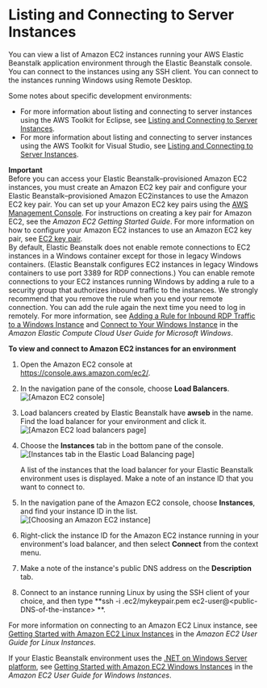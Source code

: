 # Listing and Connecting to Server Instances<a name="using-features.ec2connect"></a>

 You can view a list of Amazon EC2 instances running your AWS Elastic Beanstalk application environment through the Elastic Beanstalk console\. You can connect to the instances using any SSH client\. You can connect to the instances running Windows using Remote Desktop\.

Some notes about specific development environments:
+ For more information about listing and connecting to server instances using the AWS Toolkit for Eclipse, see [Listing and Connecting to Server Instances](create_deploy_Java.ec2connect.md)\.
+ For more information about listing and connecting to server instances using the AWS Toolkit for Visual Studio, see [Listing and Connecting to Server Instances](create_deploy_NET.ec2connect.md)\.

**Important**  
Before you can access your Elastic Beanstalk–provisioned Amazon EC2 instances, you must create an Amazon EC2 key pair and configure your Elastic Beanstalk–provisioned Amazon EC2instances to use the Amazon EC2 key pair\. You can set up your Amazon EC2 key pairs using the [AWS Management Console](https://console.aws.amazon.com/)\. For instructions on creating a key pair for Amazon EC2, see the *Amazon EC2 Getting Started Guide*\. For more information on how to configure your Amazon EC2 instances to use an Amazon EC2 key pair, see [EC2 key pair](using-features.managing.security.md#using-features.managing.security.keypair)\.   
By default, Elastic Beanstalk does not enable remote connections to EC2 instances in a Windows container except for those in legacy Windows containers\. \(Elastic Beanstalk configures EC2 instances in legacy Windows containers to use port 3389 for RDP connections\.\) You can enable remote connections to your EC2 instances running Windows by adding a rule to a security group that authorizes inbound traffic to the instances\. We strongly recommend that you remove the rule when you end your remote connection\. You can add the rule again the next time you need to log in remotely\. For more information, see [Adding a Rule for Inbound RDP Traffic to a Windows Instance](https://docs.aws.amazon.com/AWSEC2/latest/WindowsGuide/authorizing-access-to-an-instance.html#authorizing-access-to-an-instance-rdp) and [Connect to Your Windows Instance](https://docs.aws.amazon.com/AWSEC2/latest/WindowsGuide/EC2Win_GetStarted.html#connecting_to_windows_instance) in the *Amazon Elastic Compute Cloud User Guide for Microsoft Windows*\.

**To view and connect to Amazon EC2 instances for an environment**

1. Open the Amazon EC2 console at [https://console\.aws\.amazon\.com/ec2/](https://console.aws.amazon.com/ec2/)\.

1. In the navigation pane of the console, choose **Load Balancers**\.  
![\[Amazon EC2 console\]](http://docs.aws.amazon.com/elasticbeanstalk/latest/dg/images/clearbox-find-lb-01_2.png)

1.  Load balancers created by Elastic Beanstalk have **awseb** in the name\. Find the load balancer for your environment and click it\.   
![\[Amazon EC2 load balancers page\]](http://docs.aws.amazon.com/elasticbeanstalk/latest/dg/images/clearbox-view-ec2-instances.png)

1.  Choose the **Instances** tab in the bottom pane of the console\.   
![\[Instances tab in the Elastic Load Balancing page\]](http://docs.aws.amazon.com/elasticbeanstalk/latest/dg/images/clearbox-view-ec2-instances-1a.png)

    A list of the instances that the load balancer for your Elastic Beanstalk environment uses is displayed\. Make a note of an instance ID that you want to connect to\. 

1. In the navigation pane of the Amazon EC2 console, choose **Instances**, and find your instance ID in the list\.  
![\[Choosing an Amazon EC2 instance\]](http://docs.aws.amazon.com/elasticbeanstalk/latest/dg/images/clearbox-view-ec2-instances-3.png)

1. Right\-click the instance ID for the Amazon EC2 instance running in your environment's load balancer, and then select **Connect** from the context menu\.

1.  Make a note of the instance's public DNS address on the **Description** tab\.

1.  Connect to an instance running Linux by using the SSH client of your choice, and then type **ssh \-i \.ec2/mykeypair\.pem ec2\-user@<public\-DNS\-of\-the\-instance> **\.

For more information on connecting to an Amazon EC2 Linux instance, see [Getting Started with Amazon EC2 Linux Instances](https://docs.aws.amazon.com/AWSEC2/latest/UserGuide/EC2_GetStarted.html) in the *Amazon EC2 User Guide for Linux Instances*\.

If your Elastic Beanstalk environment uses the [\.NET on Windows Server platform](create_deploy_NET.container.console.md), see [Getting Started with Amazon EC2 Windows Instances](https://docs.aws.amazon.com/AWSEC2/latest/WindowsGuide/EC2_GetStarted.html) in the *Amazon EC2 User Guide for Windows Instances*\.